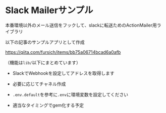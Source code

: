 # Slack Mailerサンプル

本番環境以外のメール送信をフックして、slackに転送ためのActionMailer用ライブラリ

以下の記事のサンプルアプリとして作成

https://qiita.com/fursich/items/bb75a06714bcad6a0afb


（機能は`lib/`以下にまとめています）

* SlackでWebhookを設定してアドレスを取得します

* 必要に応じてチャネル作成

* `.env.default`を参考に`.env`に環境変数を設定してください

* 適当なタイミングでgem化する予定
